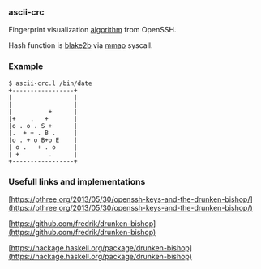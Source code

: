 ### ascii-crc

Fingerprint visualization [algorithm](http://dirk-loss.de/sshvis/drunken_bishop.pdf)
from OpenSSH.

Hash function is [blake2b](https://monocypher.org/manual/hash) via
[mmap](https://man7.org/linux/man-pages/man2/mmap.2.html) syscall.

### Example
```
$ ascii-crc.l /bin/date
+-----------------+
|                 |
|                 |
|          +      |
|+    .   +       |
|o . o . S +      |
|.  + + . B .     |
|o . + o B+o E    |
| o .   + . o     |
| +        .      |
+-----------------+
```

### Usefull links and implementations
[https://pthree.org/2013/05/30/openssh-keys-and-the-drunken-bishop/](https://pthree.org/2013/05/30/openssh-keys-and-the-drunken-bishop/)

[https://github.com/fredrik/drunken-bishop](https://github.com/fredrik/drunken-bishop)

[https://hackage.haskell.org/package/drunken-bishop](https://hackage.haskell.org/package/drunken-bishop)
